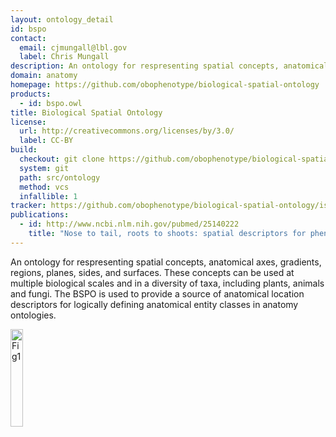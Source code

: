 ```yaml
---
layout: ontology_detail
id: bspo
contact:
  email: cjmungall@lbl.gov
  label: Chris Mungall
description: An ontology for respresenting spatial concepts, anatomical axes, gradients, regions, planes, sides, and surfaces
domain: anatomy
homepage: https://github.com/obophenotype/biological-spatial-ontology
products:
  - id: bspo.owl
title: Biological Spatial Ontology
license:
  url: http://creativecommons.org/licenses/by/3.0/
  label: CC-BY
build:
  checkout: git clone https://github.com/obophenotype/biological-spatial-ontology.git
  system: git
  path: src/ontology
  method: vcs
  infallible: 1
tracker: https://github.com/obophenotype/biological-spatial-ontology/issues
publications:
  - id: http://www.ncbi.nlm.nih.gov/pubmed/25140222
    title: "Nose to tail, roots to shoots: spatial descriptors for phenotypic diversity in the Biological Spatial Ontology."
---
```


An ontology for respresenting spatial concepts, anatomical axes, gradients, regions, planes, sides, and surfaces. These concepts can be used at multiple biological scales and in a diversity of taxa, including plants, animals and fungi. The BSPO is used to provide a source of anatomical location descriptors for logically defining anatomical entity classes in anatomy ontologies.

<img style="width: 20%; height: 20%" alt="Fig1" src="http://static-content.springer.com/image/art%3A10.1186%2F2041-1480-5-34/MediaObjects/13326_2013_Article_183_Fig1_HTML.jpg"/>
